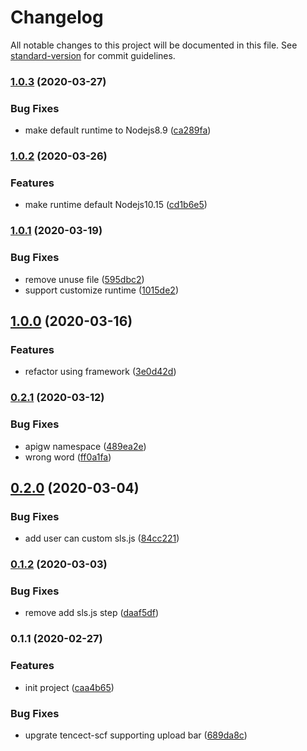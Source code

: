 # Changelog

All notable changes to this project will be documented in this file. See [standard-version](https://github.com/conventional-changelog/standard-version) for commit guidelines.

### [1.0.3](https://github.com/serverless-components/tencent-nextjs/compare/v1.0.2...v1.0.3) (2020-03-27)


### Bug Fixes

* make default runtime to Nodejs8.9 ([ca289fa](https://github.com/serverless-components/tencent-nextjs/commit/ca289fa5e990ecdd854f5fd3089486e54e288d83))

### [1.0.2](https://github.com/serverless-components/tencent-nextjs/compare/v1.0.1...v1.0.2) (2020-03-26)


### Features

* make runtime default Nodejs10.15 ([cd1b6e5](https://github.com/serverless-components/tencent-nextjs/commit/cd1b6e507f21ce18a9ed1748e9caad3bde79f910))

### [1.0.1](https://github.com/serverless-components/tencent-nextjs/compare/v1.0.0...v1.0.1) (2020-03-19)


### Bug Fixes

* remove unuse file ([595dbc2](https://github.com/serverless-components/tencent-nextjs/commit/595dbc2d3ec1a71ae3c6ede850167b42496d417b))
* support customize runtime ([1015de2](https://github.com/serverless-components/tencent-nextjs/commit/1015de22ed354fab8fcfc7e4811efeaef4ed97c1))

## [1.0.0](https://github.com/serverless-components/tencent-nextjs/compare/v0.2.1...v1.0.0) (2020-03-16)


### Features

* refactor using framework ([3e0d42d](https://github.com/serverless-components/tencent-nextjs/commit/3e0d42d6d30f8f95b92b9578aaf6df2ff748d08e))

### [0.2.1](https://github.com/serverless-components/tencent-nextjs/compare/v0.2.0...v0.2.1) (2020-03-12)


### Bug Fixes

* apigw namespace ([489ea2e](https://github.com/serverless-components/tencent-nextjs/commit/489ea2e792cba4b370a1f96d6691a44159452c21))
* wrong word ([ff0a1fa](https://github.com/serverless-components/tencent-nextjs/commit/ff0a1fa487f55866f888f9b2223c1d3189906055))

## [0.2.0](https://github.com/serverless-components/tencent-nextjs/compare/v0.1.2...v0.2.0) (2020-03-04)


### Bug Fixes

* add user can custom sls.js ([84cc221](https://github.com/serverless-components/tencent-nextjs/commit/84cc221ee362fecebdad3b444cce50e7a5459839))

### [0.1.2](https://github.com/serverless-components/tencent-nextjs/compare/v0.1.1...v0.1.2) (2020-03-03)


### Bug Fixes

* remove add sls.js step ([daaf5df](https://github.com/serverless-components/tencent-nextjs/commit/daaf5dfd81d980044fcf62a73b599e839287c8ad))

### 0.1.1 (2020-02-27)


### Features

* init project ([caa4b65](https://github.com/serverless-components/tencent-nextjs/commit/caa4b65cdd5052a204fac7a35530d5814a7aa07e))


### Bug Fixes

* upgrate tencect-scf supporting upload bar ([689da8c](https://github.com/serverless-components/tencent-nextjs/commit/689da8c8d0a51649828fe664d94e3359baa8d651))
